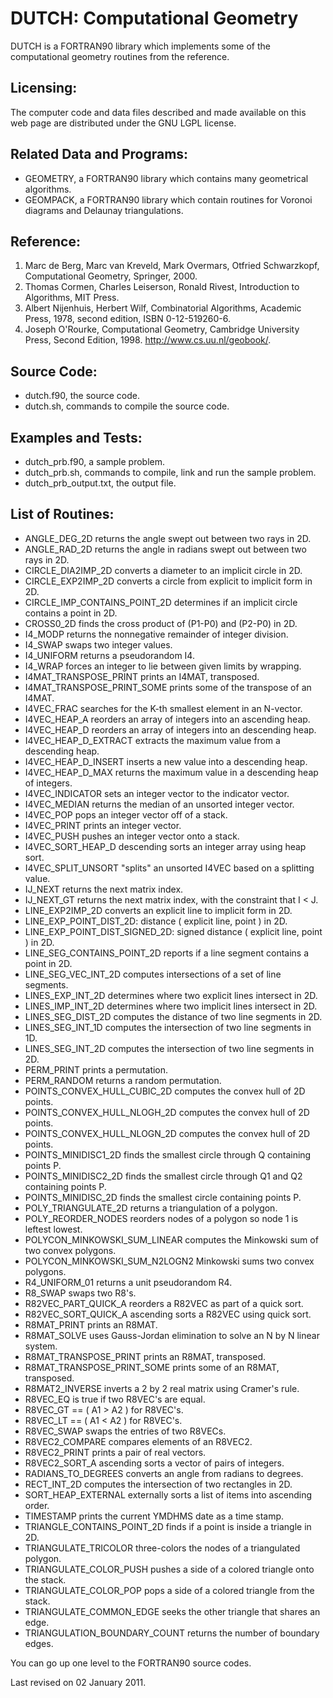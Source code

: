 # DUTCH: Computational Geometry

DUTCH is a FORTRAN90 library which implements some of the computational geometry routines from the reference.

## Licensing:
The computer code and data files described and made available on this web page are distributed under the GNU LGPL license.

## Related Data and Programs:
- GEOMETRY, a FORTRAN90 library which contains many geometrical algorithms.
- GEOMPACK, a FORTRAN90 library which contain routines for Voronoi diagrams and Delaunay triangulations.

## Reference:
1. Marc de Berg, Marc van Kreveld, Mark Overmars, Otfried Schwarzkopf,
   Computational Geometry,
   Springer, 2000.
2. Thomas Cormen, Charles Leiserson, Ronald Rivest,
   Introduction to Algorithms,
   MIT Press.
3. Albert Nijenhuis, Herbert Wilf,
   Combinatorial Algorithms,
   Academic Press, 1978, second edition,
   ISBN 0-12-519260-6.
4. Joseph O'Rourke,
   Computational Geometry,
   Cambridge University Press,
   Second Edition, 1998.
   http://www.cs.uu.nl/geobook/.

## Source Code:
- dutch.f90, the source code.
- dutch.sh, commands to compile the source code.

## Examples and Tests:
- dutch_prb.f90, a sample problem.
- dutch_prb.sh, commands to compile, link and run the sample problem.
- dutch_prb_output.txt, the output file.

## List of Routines:
- ANGLE_DEG_2D returns the angle swept out between two rays in 2D.
- ANGLE_RAD_2D returns the angle in radians swept out between two rays in 2D.
- CIRCLE_DIA2IMP_2D converts a diameter to an implicit circle in 2D.
- CIRCLE_EXP2IMP_2D converts a circle from explicit to implicit form in 2D.
- CIRCLE_IMP_CONTAINS_POINT_2D determines if an implicit circle contains a point in 2D.
- CROSS0_2D finds the cross product of (P1-P0) and (P2-P0) in 2D.
- I4_MODP returns the nonnegative remainder of integer division.
- I4_SWAP swaps two integer values.
- I4_UNIFORM returns a pseudorandom I4.
- I4_WRAP forces an integer to lie between given limits by wrapping.
- I4MAT_TRANSPOSE_PRINT prints an I4MAT, transposed.
- I4MAT_TRANSPOSE_PRINT_SOME prints some of the transpose of an I4MAT.
- I4VEC_FRAC searches for the K-th smallest element in an N-vector.
- I4VEC_HEAP_A reorders an array of integers into an ascending heap.
- I4VEC_HEAP_D reorders an array of integers into an descending heap.
- I4VEC_HEAP_D_EXTRACT extracts the maximum value from a descending heap.
- I4VEC_HEAP_D_INSERT inserts a new value into a descending heap.
- I4VEC_HEAP_D_MAX returns the maximum value in a descending heap of integers.
- I4VEC_INDICATOR sets an integer vector to the indicator vector.
- I4VEC_MEDIAN returns the median of an unsorted integer vector.
- I4VEC_POP pops an integer vector off of a stack.
- I4VEC_PRINT prints an integer vector.
- I4VEC_PUSH pushes an integer vector onto a stack.
- I4VEC_SORT_HEAP_D descending sorts an integer array using heap sort.
- I4VEC_SPLIT_UNSORT "splits" an unsorted I4VEC based on a splitting value.
- IJ_NEXT returns the next matrix index.
- IJ_NEXT_GT returns the next matrix index, with the constraint that I < J.
- LINE_EXP2IMP_2D converts an explicit line to implicit form in 2D.
- LINE_EXP_POINT_DIST_2D: distance ( explicit line, point ) in 2D.
- LINE_EXP_POINT_DIST_SIGNED_2D: signed distance ( explicit line, point ) in 2D.
- LINE_SEG_CONTAINS_POINT_2D reports if a line segment contains a point in 2D.
- LINE_SEG_VEC_INT_2D computes intersections of a set of line segments.
- LINES_EXP_INT_2D determines where two explicit lines intersect in 2D.
- LINES_IMP_INT_2D determines where two implicit lines intersect in 2D.
- LINES_SEG_DIST_2D computes the distance of two line segments in 2D.
- LINES_SEG_INT_1D computes the intersection of two line segments in 1D.
- LINES_SEG_INT_2D computes the intersection of two line segments in 2D.
- PERM_PRINT prints a permutation.
- PERM_RANDOM returns a random permutation.
- POINTS_CONVEX_HULL_CUBIC_2D computes the convex hull of 2D points.
- POINTS_CONVEX_HULL_NLOGH_2D computes the convex hull of 2D points.
- POINTS_CONVEX_HULL_NLOGN_2D computes the convex hull of 2D points.
- POINTS_MINIDISC1_2D finds the smallest circle through Q containing points P.
- POINTS_MINIDISC2_2D finds the smallest circle through Q1 and Q2 containing points P.
- POINTS_MINIDISC_2D finds the smallest circle containing points P.
- POLY_TRIANGULATE_2D returns a triangulation of a polygon.
- POLY_REORDER_NODES reorders nodes of a polygon so node 1 is leftest lowest.
- POLYCON_MINKOWSKI_SUM_LINEAR computes the Minkowski sum of two convex polygons.
- POLYCON_MINKOWSKI_SUM_N2LOGN2 Minkowski sums two convex polygons.
- R4_UNIFORM_01 returns a unit pseudorandom R4.
- R8_SWAP swaps two R8's.
- R82VEC_PART_QUICK_A reorders a R82VEC as part of a quick sort.
- R82VEC_SORT_QUICK_A ascending sorts a R82VEC using quick sort.
- R8MAT_PRINT prints an R8MAT.
- R8MAT_SOLVE uses Gauss-Jordan elimination to solve an N by N linear system.
- R8MAT_TRANSPOSE_PRINT prints an R8MAT, transposed.
- R8MAT_TRANSPOSE_PRINT_SOME prints some of an R8MAT, transposed.
- R8MAT2_INVERSE inverts a 2 by 2 real matrix using Cramer's rule.
- R8VEC_EQ is true if two R8VEC's are equal.
- R8VEC_GT == ( A1 > A2 ) for R8VEC's.
- R8VEC_LT == ( A1 < A2 ) for R8VEC's.
- R8VEC_SWAP swaps the entries of two R8VECs.
- R8VEC2_COMPARE compares elements of an R8VEC2.
- R8VEC2_PRINT prints a pair of real vectors.
- R8VEC2_SORT_A ascending sorts a vector of pairs of integers.
- RADIANS_TO_DEGREES converts an angle from radians to degrees.
- RECT_INT_2D computes the intersection of two rectangles in 2D.
- SORT_HEAP_EXTERNAL externally sorts a list of items into ascending order.
- TIMESTAMP prints the current YMDHMS date as a time stamp.
- TRIANGLE_CONTAINS_POINT_2D finds if a point is inside a triangle in 2D.
- TRIANGULATE_TRICOLOR three-colors the nodes of a triangulated polygon.
- TRIANGULATE_COLOR_PUSH pushes a side of a colored triangle onto the stack.
- TRIANGULATE_COLOR_POP pops a side of a colored triangle from the stack.
- TRIANGULATE_COMMON_EDGE seeks the other triangle that shares an edge.
- TRIANGULATION_BOUNDARY_COUNT returns the number of boundary edges.

You can go up one level to the FORTRAN90 source codes.

Last revised on 02 January 2011. 
